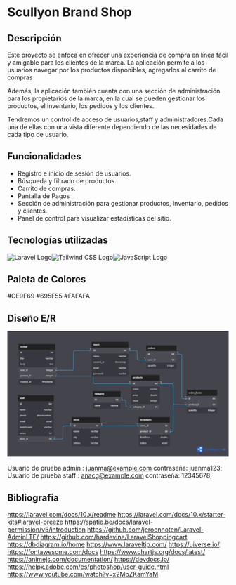 # Scullyon Brand Shop

## Descripción
Este proyecto se enfoca en ofrecer una experiencia de compra en línea fácil y amigable para los clientes de la marca. La aplicación permite a los usuarios navegar por los productos disponibles, agregarlos al carrito de compras 

Además, la aplicación también cuenta con una sección de administración para los propietarios de la marca, en la cual se pueden gestionar los productos, el inventario, los pedidos y los clientes.

Tendremos un control de acceso de usuarios,staff y administradores.Cada una de ellas con una vista diferente dependiendo de las necesidades de cada tipo de usuario.

## Funcionalidades

- Registro e inicio de sesión de usuarios.
- Búsqueda y filtrado de productos.
- Carrito de compras.
- Pantalla de Pagos
- Sección de administración para gestionar productos, inventario, pedidos y clientes.
- Panel de control para visualizar estadísticas del sitio.

## Tecnologías utilizadas

<img src="https://laravel.com/assets/img/components/logo-laravel.svg" alt="Laravel Logo" width="50"/><img src="https://seeklogo.com/images/T/tailwind-css-logo-5AD4175897-seeklogo.com.png" alt="Tailwind CSS Logo" width="50"/><img src="https://upload.wikimedia.org/wikipedia/commons/9/99/Unofficial_JavaScript_logo_2.svg" alt="JavaScript Logo" width="50"/>

## Paleta de Colores

#CE9F69
#695F55
#FAFAFA

## Diseño E/R
![Imagen del diseño de la base de datos](https://github.com/juanmaparrado/ScullyonBrand_TFG/blob/main/Modelo%20E-R.png)


Usuario de prueba admin : juanma@example.com contraseña: juanma123;
Usuario de prueba staff : anacg@example.com contraseña: 12345678;


## Bibliografia
https://laravel.com/docs/10.x/readme
https://laravel.com/docs/10.x/starter-kits#laravel-breeze
https://spatie.be/docs/laravel-permission/v5/introduction
https://github.com/jeroennoten/Laravel-AdminLTE/
https://github.com/hardevine/LaravelShoppingcart
https://dbdiagram.io/home
https://www.laraveltip.com/
https://uiverse.io/
https://fontawesome.com/docs
https://www.chartjs.org/docs/latest/
https://animejs.com/documentation/
https://devdocs.io/
https://helpx.adobe.com/es/photoshop/user-guide.html
https://www.youtube.com/watch?v=x2MbZKamYaM




